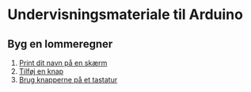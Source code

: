 # Undervisningsmateriale til Arduino

## Byg en lommeregner

1. [Print dit navn på en skærm](lommeregner/trin1/printDitNavn.md)
2. [Tilføj en knap](lommeregner/trin2/tilfoejEnKnap.md)
3. [Brug knapperne på et tastatur](lommeregner/trin3/tastatur.md)
